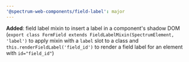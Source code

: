 ```yaml
---
'@spectrum-web-components/field-label': major
---
```


**Added**: field label mixin to insert a label in a component's shadow DOM (`export class FormField extends FieldLabelMixin(SpectrumElement, 'label')` to apply mixin with a `label` slot to a class and `this.renderFieldLabel('field_id')` to render a field label for an element with `id="field_id"`)

